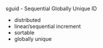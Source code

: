 sguid - Sequential Globally Unique ID

* distributed
* linear/sequential increment
* sortable
* globally unique
